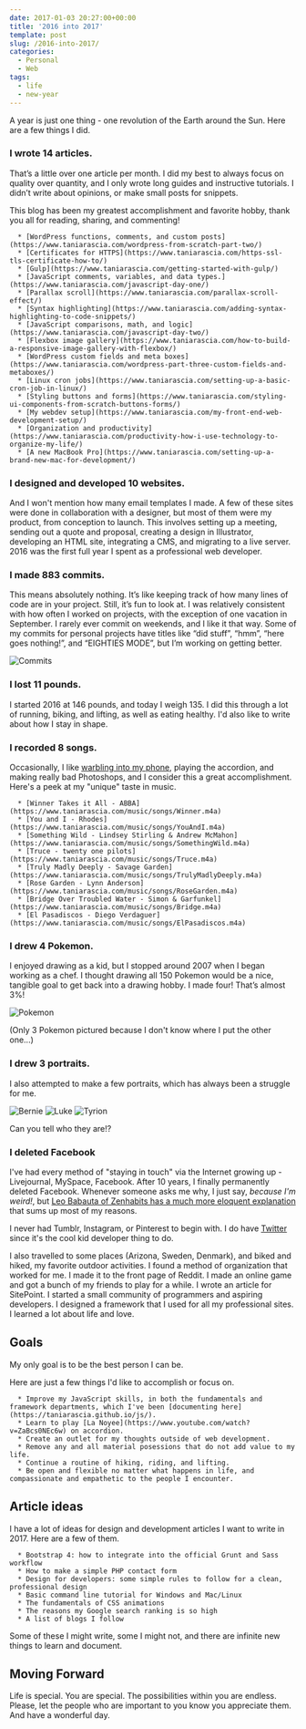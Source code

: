 ```yaml
---
date: 2017-01-03 20:27:00+00:00
title: '2016 into 2017'
template: post
slug: /2016-into-2017/
categories:
  - Personal
  - Web
tags:
  - life
  - new-year
---
```


A year is just one thing - one revolution of the Earth around the Sun. Here are a few things I did.

### I wrote 14 articles.

That’s a little over one article per month. I did my best to always focus on quality over quantity, and I only wrote long guides and instructive tutorials. I didn’t write about opinions, or make small posts for snippets.

This blog has been my greatest accomplishment and favorite hobby, thank you all for reading, sharing, and commenting!

      * [WordPress functions, comments, and custom posts](https://www.taniarascia.com/wordpress-from-scratch-part-two/)
      * [Certificates for HTTPS](https://www.taniarascia.com/https-ssl-tls-certificate-how-to/)
      * [Gulp](https://www.taniarascia.com/getting-started-with-gulp/)
      * [JavaScript comments, variables, and data types.](https://www.taniarascia.com/javascript-day-one/)
      * [Parallax scroll](https://www.taniarascia.com/parallax-scroll-effect/)
      * [Syntax highlighting](https://www.taniarascia.com/adding-syntax-highlighting-to-code-snippets/)
      * [JavaScript comparisons, math, and logic](https://www.taniarascia.com/javascript-day-two/)
      * [Flexbox image gallery](https://www.taniarascia.com/how-to-build-a-responsive-image-gallery-with-flexbox/)
      * [WordPress custom fields and meta boxes](https://www.taniarascia.com/wordpress-part-three-custom-fields-and-metaboxes/)
      * [Linux cron jobs](https://www.taniarascia.com/setting-up-a-basic-cron-job-in-linux/)
      * [Styling buttons and forms](https://www.taniarascia.com/styling-ui-components-from-scratch-buttons-forms/)
      * [My webdev setup](https://www.taniarascia.com/my-front-end-web-development-setup/)
      * [Organization and productivity](https://www.taniarascia.com/productivity-how-i-use-technology-to-organize-my-life/)
      * [A new MacBook Pro](https://www.taniarascia.com/setting-up-a-brand-new-mac-for-development/)

### I designed and developed 10 websites.

And I won't mention how many email templates I made. A few of these sites were done in collaboration with a designer, but most of them were my product, from conception to launch. This involves setting up a meeting, sending out a quote and proposal, creating a design in Illustrator, developing an HTML site, integrating a CMS, and migrating to a live server. 2016 was the first full year I spent as a professional web developer.

### I made 883 commits.

This means absolutely nothing. It’s like keeping track of how many lines of code are in your project. Still, it’s fun to look at. I was relatively consistent with how often I worked on projects, with the exception of one vacation in September. I rarely ever commit on weekends, and I like it that way. Some of my commits for personal projects have titles like “did stuff”, “hmm”, “here goes nothing!”, and “EIGHTIES MODE”, but I’m working on getting better.

![Commits](https://www.taniarascia.com/wp-content/uploads/Screen-Shot-2016-12-30-at-12.44.23-PM.png)

### I lost 11 pounds.

I started 2016 at 146 pounds, and today I weigh 135. I did this through a lot of running, biking, and lifting, as well as eating healthy. I'd also like to write about how I stay in shape.

### I recorded 8 songs.

Occasionally, I like [warbling into my phone](https://www.taniarascia.com/music), playing the accordion, and making really bad Photoshops, and I consider this a great accomplishment. Here's a peek at my "unique" taste in music.

      * [Winner Takes it All - ABBA](https://www.taniarascia.com/music/songs/Winner.m4a)
      * [You and I - Rhodes](https://www.taniarascia.com/music/songs/YouAndI.m4a)
      * [Something Wild - Lindsey Stirling & Andrew McMahon](https://www.taniarascia.com/music/songs/SomethingWild.m4a)
      * [Truce - twenty one pilots](https://www.taniarascia.com/music/songs/Truce.m4a)
      * [Truly Madly Deeply - Savage Garden](https://www.taniarascia.com/music/songs/TrulyMadlyDeeply.m4a)
      * [Rose Garden - Lynn Anderson](https://www.taniarascia.com/music/songs/RoseGarden.m4a)
      * [Bridge Over Troubled Water - Simon & Garfunkel](https://www.taniarascia.com/music/songs/Bridge.m4a)
      * [El Pasadiscos - Diego Verdaguer](https://www.taniarascia.com/music/songs/ElPasadiscos.m4a)

### I drew 4 Pokemon.

I enjoyed drawing as a kid, but I stopped around 2007 when I began working as a chef. I thought drawing all 150 Pokemon would be a nice, tangible goal to get back into a drawing hobby. I made four! That’s almost 3%!

![Pokemon](https://www.taniarascia.com/wp-content/uploads/pokemon.png)

(Only 3 Pokemon pictured because I don't know where I put the other one...)

### I drew 3 portraits.

I also attempted to make a few portraits, which has always been a struggle for me.

![Bernie](https://www.taniarascia.com/wp-content/uploads/bernie.jpg)
![Luke](https://www.taniarascia.com/wp-content/uploads/luke.jpg)
![Tyrion](https://www.taniarascia.com/wp-content/uploads/tyrion.jpg)

Can you tell who they are!?

### I deleted Facebook

I've had every method of "staying in touch" via the Internet growing up - Livejournal, MySpace, Facebook. After 10 years, I finally permanently deleted Facebook. Whenever someone asks me why, I just say, _because I'm weird!_, but [Leo Babauta of Zenhabits has a much more eloquent explanation](https://zenhabits.net/fb/) that sums up most of my reasons.

I never had Tumblr, Instagram, or Pinterest to begin with. I do have [Twitter](https://twitter.com/taniarascia) since it's the cool kid developer thing to do.

I also travelled to some places (Arizona, Sweden, Denmark), and biked and hiked, my favorite outdoor activities. I found a method of organization that worked for me. I made it to the front page of Reddit. I made an online game and got a bunch of my friends to play for a while. I wrote an article for SitePoint. I started a small community of programmers and aspiring developers. I designed a framework that I used for all my professional sites. I learned a lot about life and love.

## Goals

My only goal is to be the best person I can be.

Here are just a few things I'd like to accomplish or focus on.

      * Improve my JavaScript skills, in both the fundamentals and framework departments, which I've been [documenting here](https://taniarascia.github.io/js/).
      * Learn to play [La Noyee](https://www.youtube.com/watch?v=ZaBcs0NEc6w) on accordion.
      * Create an outlet for my thoughts outside of web development.
      * Remove any and all material posessions that do not add value to my life.
      * Continue a routine of hiking, riding, and lifting.
      * Be open and flexible no matter what happens in life, and compassionate and empathetic to the people I encounter.

## Article ideas

I have a lot of ideas for design and development articles I want to write in 2017. Here are a few of them.

      * Bootstrap 4: how to integrate into the official Grunt and Sass workflow
      * How to make a simple PHP contact form
      * Design for developers: some simple rules to follow for a clean, professional design
      * Basic command line tutorial for Windows and Mac/Linux
      * The fundamentals of CSS animations
      * The reasons my Google search ranking is so high
      * A list of blogs I follow

Some of these I might write, some I might not, and there are infinite new things to learn and document.

## Moving Forward

Life is special. You are special. The possibilities within you are endless. Please, let the people who are important to you know you appreciate them. And have a wonderful day.
